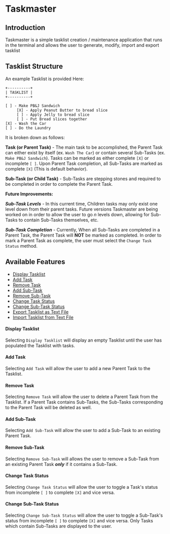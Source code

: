 # Taskmaster

## Introduction
Taskmaster is a simple tasklist creation / maintenance application that runs in the terminal and allows the user to generate, modify, import and export tasklist

## Tasklist Structure
An example Tasklist is provided Here:

```
+----------+
| TASKLIST |
+----------+

[ ] - Make PB&J Sandwich
     [X] - Apply Peanut Butter to bread slice
     [ ] - Apply Jelly to bread slice
     [ ] - Put Bread slices together
[X] - Wash the Car
[ ] - Do the Laundry
```

It is broken down as follows:

**Task (or Parent Task)** - The main task to be accomplished, the Parent Task
can either exist by itself (ex. `Wash The Car`) or contain several Sub-Tasks
(ex. `Make PB&J Sandwich`). Tasks can be marked as either complete `[X]` or
incomplete `[ ]`. Upon Parent Task completion, all Sub-Tasks are marked as
complete `[X]` (This is default behavior).

**Sub-Task (or Child Task)** - Sub-Tasks are stepping stones and required to
be completed in order to complete the Parent Task.

**Future Improvements:**

**_Sub-Task Levels_** - In this current time, Children tasks may only exist one level down from their parent tasks. Future versions Taskmaster are being worked on in order
to allow the user to go _n_ levels down, allowing for Sub-Tasks to contain
Sub-Tasks themselves, etc.

**_Sub-Task Completion_** - Currently, When all Sub-Tasks are completed in a Parent Task, the Parent Task will **NOT** be marked as completed. In order to mark a Parent Task as complete, the user must select the `Change Task Status` method.


## Available Features
- [Display Tasklist](#display-tasklist)
- [Add Task](#add-task)
- [Remove Task](#remove-task)
- [Add Sub-Task](#add-sub-task)
- [Remove Sub-Task](#remove-sub-task)
- [Change Task Status](#change-task-status)
- [Change Sub-Task Status](#change-sub-task-status)
- [Export Tasklist as Text File](#export-tasklist)
- [Import Tasklist from Text File](#import-tasklist)

#### Display Tasklist <a name="display-tasklist"></a>
Selecting `Display Tasklist` will display an empty Tasklist until the user has populated the Tasklist with tasks.

#### Add Task <a name="add-task"></a>
Selecting `Add Task` will allow the user to add a new Parent Task to the Tasklist.

#### Remove Task <a name="remove-task"></a>
Selecting `Remove Task` will allow the user to delete a Parent Task from the Tasklist. If a Parent Task contains Sub-Tasks, the Sub-Tasks corresponding to the Parent Task will be deleted as well.

#### Add Sub-Task <a name="add-sub-task"></a>
Selecting `Add Sub-Task` will allow the user to add a Sub-Task to an existing Parent Task.

#### Remove Sub-Task <a name="remove-sub-task"></a>
Selecting `Remove Sub-Task` will allows the user to remove a Sub-Task from an existing Parent Task **_only_** if it contains a Sub-Task.

#### Change Task Status <a name="change-task-status"></a>
Selecting `Change Task Status` will allow the user to toggle a Task's status from incomplete `[ ]` to complete `[X]` and vice versa.

#### Change Sub-Task Status <a name="change-sub-task-status"></a>
Selecting `Change Sub-Task Status` will allow the user to toggle a Sub-Task's status from incomplete `[ ]` to complete `[X]` and vice versa. Only Tasks which contain Sub-Tasks are displayed to the user.
